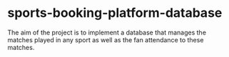 # sports-booking-platform-database
The aim of the project is to implement a database that manages the matches played in any sport as well as the fan attendance to these matches.
